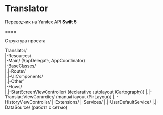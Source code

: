 # Translator
Переводчик на Yandex API
**Swift 5**

====

Структура проекта

Translator/  
|-Resources/  
|-Main/ (AppDelegate, AppCoordinator)  
|-BaseClasses/  
|.|-Router/  
|.|-UIComponents/  
|.|-Other/    
|-Flows/  
|.|-StartScreenViewController/ (declarative autolayout (Cartography))
|.|-TranslateViewController/ (manual layout (PinLayout))
|.|-HistoryViewController/
|-Extensions/
|-Services/
|.|-UserDefaultService/ 
|.|-DataSource/ (работа с сетью)
